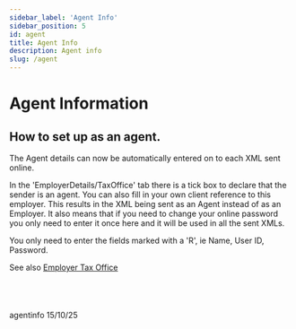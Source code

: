 ```yaml
---
sidebar_label: 'Agent Info'
sidebar_position: 5
id: agent
title: Agent Info
description: Agent info
slug: /agent
---
```


# Agent Information

## How to set up as an agent.
The Agent details can now be automatically entered on to each XML sent online. 

In the 'EmployerDetails/TaxOffice' tab there is a tick box to declare that the sender is an agent. You can also fill in your own client reference to this employer.
This results in the XML being sent as an Agent instead of as an Employer. It also means that if you need to change your online password you only need to enter it once here and it will be used in all the sent XMLs.

You only need to enter the fields marked with a 'R', ie Name, User ID, Password.

 See also [Employer Tax Office](../employer/employerdetails/employertaxoffice.md)
<br/>
<br/>
<br/>
<br/>
<br/>
agentinfo 15/10/25